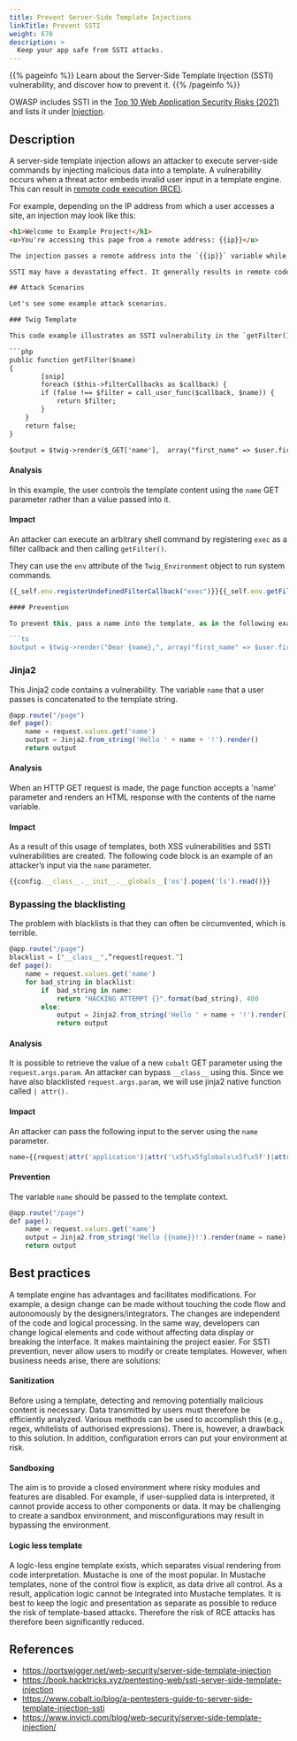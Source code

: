```yaml
---
title: Prevent Server-Side Template Injections
linkTitle: Prevent SSTI
weight: 670
description: >
  Keep your app safe from SSTI attacks.
---
```


{{% pageinfo %}}
Learn about the Server-Side Template Injection (SSTI) vulnerability, and discover how to prevent it.
{{% /pageinfo %}}

OWASP includes SSTI in the [Top 10 Web Application Security Risks (2021)](https://owasp.org/www-project-top-ten/) and lists it under [Injection](https://owasp.org/Top10/A03_2021-Injection/).

## Description

A server-side template injection allows an attacker to execute server-side commands by injecting malicious data into a template. A vulnerability occurs when a threat actor embeds invalid user input in a template engine. This can result in [remote code execution (RCE)](https://www.imperva.com/learn/application-security/remote-code-execution/).

For example, depending on the IP address from which a user accesses a site, an injection may look like this:

```html
<h1>Welcome to Example Project!</h1>
<u>You're accessing this page from a remote address: {{ip}}</u>

The injection passes a remote address into the `{{ip}}` variable while reusing the rest of the HTML code for every request it receives.

SSTI may have a devastating effect. It generally results in remote code execution by controlling the backend server. Even if the attacker doesn't execute any code, they may still access sensitive server data.

## Attack Scenarios

Let's see some example attack scenarios.

### Twig Template

This code example illustrates an SSTI vulnerability in the `getFilter()` function that uses `call_user_func($callback, $name)`. From the HTTP GET request, the server retrieves and executes the `name` parameter:

```php
public function getFilter($name)
{
        [snip]
        foreach ($this->filterCallbacks as $callback) {
        if (false !== $filter = call_user_func($callback, $name)) {
            return $filter;
        }
    }
    return false;
}

$output = $twig->render($_GET['name'],  array("first_name" => $user.first_name) );
```

#### Analysis

In this example, the user controls the template content using the `name` GET parameter rather than a value passed into it.

#### Impact

An attacker can execute an arbitrary shell command by registering `exec` as a filter callback and then calling `getFilter()`.

They can use the `env` attribute of the `Twig_Environment` object to run system commands.

```ts
{{_self.env.registerUndefinedFilterCallback("exec")}}{{_self.env.getFilter("id")}}

#### Prevention

To prevent this, pass a name into the template, as in the following example:

```ts
$output = $twig->render("Dear {name},", array("first_name" => $user.first_name) ); 
```
### Jinja2

This Jinja2 code contains a vulnerability. The variable `name` that a user passes is concatenated to the template string.

```ts
@app.route("/page")
def page():
    name = request.values.get('name')
    output = Jinja2.from_string('Hello ' + name + '!').render()
    return output
```


#### Analysis

When an HTTP GET request is made, the page function accepts a 'name' parameter and renders an HTML response with the contents of the name variable.

#### Impact

As a result of this usage of templates, both XSS vulnerabilities and SSTI vulnerabilities are created. The following code block is an example of an attacker’s input via the `name` parameter.

```ts
{{config.__class__.__init__.__globals__['os'].popen('ls').read()}}
```


### Bypassing the blacklisting

The problem with blacklists is that they can often be circumvented, which is terrible.
 
```ts
@app.route("/page")
blacklist = ["__class__",”request[request.”]
def page():
    name = request.values.get('name')
    for bad_string in blacklist:
        if  bad_string in name:
            return "HACKING ATTEMPT {}".format(bad_string), 400
        else:
            output = Jinja2.from_string('Hello ' + name + '!').render()
            return output    
```

#### Analysis

It is possible to retrieve the value of a new `cobalt` GET parameter using the `request.args.param`. An attacker can bypass `__class__` using this. Since we have also blacklisted `request.args.param`, we will use jinja2 native function called `| attr().` 


#### Impact

An attacker can pass the following input to the server using the `name` parameter.

```ts
name={{request|attr('application')|attr('\x5f\x5fglobals\x5f\x5f')|attr('\x5f\x5fgetitem\x5f\x5f')('\x5f\x5fbuiltins\x5f\x5f')|attr('\x5f\x5fgetitem\x5f\x5f')('\x5f\x5fimport\x5f\x5f')('os')|attr('popen')('id')|attr('read')()}}
```

#### Prevention

The variable `name` should be passed to the template context.


```ts
@app.route("/page")
def page():
    name = request.values.get('name')
    output = Jinja2.from_string('Hello {{name}}!').render(name = name)
    return output
```


## Best practices

A template engine has advantages and facilitates modifications. For example, a design change can be made without touching the code flow and autonomously by the designers/integrators. The changes are independent of the code and logical processing. In the same way, developers can change logical elements and code without affecting data display or breaking the interface. It makes maintaining the project easier.
For SSTI prevention, never allow users to modify or create templates. However, when business needs arise, there are solutions:

#### Sanitization
Before using a template, detecting and removing potentially malicious content is necessary. Data transmitted by users must therefore be efficiently analyzed. Various methods can be used to accomplish this (e.g., regex, whitelists of authorised expressions).
There is, however, a drawback to this solution. In addition, configuration errors can put your environment at risk.

#### Sandboxing
The aim is to provide a closed environment where risky modules and features are disabled. For example, if user-supplied data is interpreted, it cannot provide access to other components or data.
It may be challenging to create a sandbox environment, and misconfigurations may result in bypassing the environment.

#### Logic less template
A logic-less engine template exists, which separates visual rendering from code interpretation. Mustache is one of the most popular.
In Mustache templates, none of the control flow is explicit, as data drive all control. As a result, application logic cannot be integrated into Mustache templates. It is best to keep the logic and presentation as separate as possible to reduce the risk of template-based attacks.
Therefore the risk of RCE attacks has therefore been significantly reduced.

## References
- https://portswigger.net/web-security/server-side-template-injection
- https://book.hacktricks.xyz/pentesting-web/ssti-server-side-template-injection
- https://www.cobalt.io/blog/a-pentesters-guide-to-server-side-template-injection-ssti
- https://www.invicti.com/blog/web-security/server-side-template-injection/
